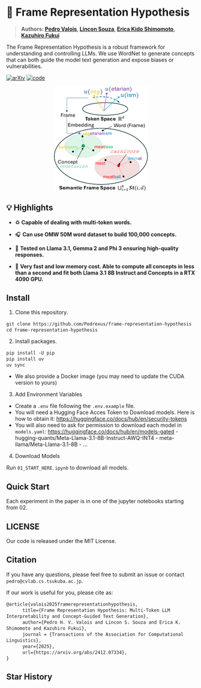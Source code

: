 # 🎌 Frame Representation Hypothesis

> **Authors: [Pedro Valois](https://phvv.me/), [Lincon Souza](https://dblp.org/pid/196/6193.html), [Erica Kido Shimomoto](https://ericashimomoto.github.io), [Kazuhiro Fukui](https://www.cs.tsukuba.ac.jp/~kfukui/english/indexE.html)**

The Frame Representation Hypothesis is a robust framework for understanding and controlling LLMs. We use WordNet to generate concepts that can both guide the model text generation and expose biases or vulnerabilities.

[![arXiv](https://img.shields.io/badge/arXiv-2412.07334-b31b1b.svg?logo=arXiv)](https://arxiv.org/abs/2412.07334)
[![code](https://img.shields.io/badge/Github-Code-keygen.svg?logo=github)](https://github.com/Pedrexus/frame-representation-hypothesis)

<div align="center"><img src="./images/overview.jpg" width="50%"/></div>
<!-- <div align="center"><img src="./images/top_k_guided_decoding.png" width="50%"/></div> -->

## 💡 Highlights

- ♻️ **Capable of dealing with multi-token words.**

- 🎧 **Can use OMW 50M word dataset to build 100,000 concepts.**

- 💪 **Tested on Llama 3.1, Gemma 2 and Phi 3 ensuring high-quality responses.**

- 🚀 **Very fast and low memory cost. Able to compute all concepts in less than a second and fit both Llama 3.1 8B Instruct and Concepts in a RTX 4090 GPU.**

## Install

1. Clone this repository.

```shell
git clone https://github.com/Pedrexus/frame-representation-hypothesis
cd frame-representation-hypothesis
```

2. Install packages.

```shell
pip install -U pip
pip install uv
uv sync
```

- We also provide a Docker image (you may need to update the CUDA version to yours)

3. Add Environment Variables

- Create a `.env` file following the `.env.example` file.
- You will need a Hugging Face Acces Token to Download models. Here is how to obtain it: https://huggingface.co/docs/hub/en/security-tokens
- You will also need to ask for permission to download each model in `models.yaml`: https://huggingface.co/docs/hub/en/models-gated
      - hugging-quants/Meta-Llama-3.1-8B-Instruct-AWQ-INT4
      - meta-llama/Meta-Llama-3.1-8B
      - ...


4. Download Models

Run `01_START_HERE.ipynb` to download all models.

## Quick Start

Each experiment in the paper is in one of the jupyter notebooks starting from 02.

## LICENSE

Our code is released under the MIT License.

## Citation

If you have any questions, please feel free to submit an issue or contact `pedro@cvlab.cs.tsukuba.ac.jp`.

If our work is useful for you, please cite as:

```
@article{valois2025framerepresentationhypothesis,
      title={Frame Representation Hypothesis: Multi-Token LLM Interpretability and Concept-Guided Text Generation},
      author={Pedro H. V. Valois and Lincon S. Souza and Erica K. Shimomoto and Kazuhiro Fukui},
      journal = {Transactions of the Association for Computational Linguistics},
      year={2025},
      url={https://arxiv.org/abs/2412.07334},
}
```

## Star History

<!-- [![Star History Chart](https://api.star-history.com/svg?repos=Pedrexus/frame-representation-hypothesis&type=Date)](https://star-history.com/#Pedrexus/frame-representation-hypothesis&Date) -->
